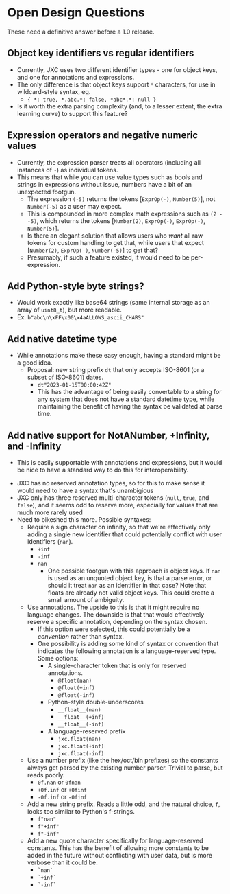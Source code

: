 # Open Design Questions
These need a definitive answer before a 1.0 release.


## Object key identifiers vs regular identifiers
* Currently, JXC uses two different identifier types - one for object keys, and one for annotations and expressions.
* The only difference is that object keys support `*` characters, for use in wildcard-style syntax, eg.
    - `{ *: true, *.abc.*: false, *abc*.*: null }`
* Is it worth the extra parsing complexity (and, to a lesser extent, the extra learning curve) to support this feature?


## Expression operators and negative numeric values
* Currently, the expression parser treats all operators (including all instances of `-`) as individual tokens. 
* This means that while you can use value types such as bools and strings in expressions without issue, numbers have a bit of an unexpected footgun.
    - The expression `(-5)` returns the tokens [`ExprOp(-)`, `Number(5)`], not `Number(-5)` as a user may expect.
    - This is compounded in more complex math expressions such as `(2 - -5)`, which returns the tokens [`Number(2)`, `ExprOp(-)`, `ExprOp(-)`, `Number(5)`].
    - Is there an elegant solution that allows users who _want_ all raw tokens for custom handling to get that, while users that expect [`Number(2)`, `ExprOp(-)`, `Number(-5)`] to get that?
    - Presumably, if such a feature existed, it would need to be per-expression.


## Add Python-style byte strings?
* Would work exactly like base64 strings (same internal storage as an array of `uint8_t`), but more readable.
* Ex. `b"abc\n\xFF\x00\x4aALLOWS_ascii_CHARS"`


## Add native datetime type
* While annotations make these easy enough, having a standard might be a good idea.
    - Proposal: new string prefix `dt` that only accepts ISO-8601 (or a subset of ISO-8601) dates.
        - `dt"2023-01-15T00:00:42Z"`
        - This has the advantage of being easily convertable to a string for any system that does not have a standard datetime type, while maintaining the benefit of having the syntax be validated at parse time.


## Add native support for NotANumber, +Infinity, and -Infinity
* This is easily supportable with annotations and expressions, but it would be nice to have a standard way to do this for interoperability.
- JXC has no reserved annotation types, so for this to make sense it would need to have a syntax that's unambigious
- JXC only has three reserved multi-character tokens (`null`, `true`, and `false`), and it seems odd to reserve more, especially for values that are much more rarely used
- Need to bikeshed this more. Possible syntaxes:
    - Require a sign character on infinity, so that we're effectively only adding a single new identifier that could potentially conflict with user identifiers (`nan`).
        - `+inf`
        - `-inf`
        - `nan`
            - One possible footgun with this approach is object keys. If `nan` is used as an unquoted object key, is that a parse error, or should it treat `nan` as an identifier in that case? Note that floats are already not valid object keys. This could create a small amount of ambiguity.
    - Use annotations. The upside to this is that it might require no language changes. The downside is that that would effectively reserve a specific annotation, depending on the syntax chosen.
        - If this option were selected, this could potentially be a _convention_ rather than syntax.
        - One possibility is adding some kind of syntax or convention that indicates the following annotation is a language-reserved type. Some options:
            - A single-character token that is only for reserved annotations.
                - `@float(nan)`
                - `@float(+inf)`
                - `@float(-inf)`
            - Python-style double-underscores
                - `__float__(nan)`
                - `__float__(+inf)`
                - `__float__(-inf)`
            - A language-reserved prefix
                - `jxc.float(nan)`
                - `jxc.float(+inf)`
                - `jxc.float(-inf)`
    - Use a number prefix (like the hex/oct/bin prefixes) so the constants always get parsed by the existing number parser. Trivial to parse, but reads poorly.
        - `0f.nan` or `0fnan`
        - `+0f.inf` or `+0finf`
        - `-0f.inf` or `-0finf`
    - Add a new string prefix. Reads a little odd, and the natural choice, `f`, looks too similar to Python's f-strings.
        - `f"nan"`
        - `f"+inf"`
        - `f"-inf"`
    - Add a new quote character specifically for language-reserved constants. This has the benefit of allowing more constants to be added in the future without conflicting with user data, but is more verbose than it could be.
        - ``` `nan` ```
        - ``` `+inf` ```
        - ``` `-inf` ```

